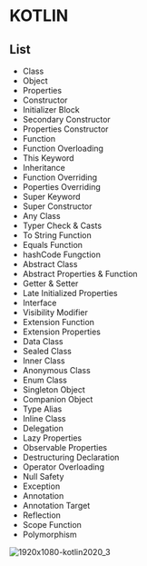 #  KOTLIN

## List

- Class
- Object
- Properties
- Constructor
- Initializer Block
- Secondary Constructor
- Properties Constructor
- Function
- Function Overloading
- This Keyword
- Inheritance
- Function Overriding
- Poperties Overriding
- Super Keyword
- Super Constructor
- Any Class
- Typer Check & Casts
- To String Function
- Equals Function
- hashCode Fungction 
- Abstract Class
- Abstract Properties & Function
- Getter & Setter
- Late Initialized Properties
- Interface
- Visibility Modifier
- Extension Function
- Extension Properties
- Data Class
- Sealed Class
- Inner Class
- Anonymous Class
- Enum Class
- Singleton Object
- Companion Object
- Type Alias
- Inline Class
- Delegation 
- Lazy Properties
- Observable Properties
- Destructuring Declaration
- Operator Overloading
- Null Safety
- Exception
- Annotation
- Annotation Target
- Reflection
- Scope Function
- Polymorphism




![1920x1080-kotlin2020_3](https://user-images.githubusercontent.com/59316805/120331635-2dcd6900-c318-11eb-8d82-ceb7c7c9f24e.png)

